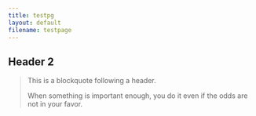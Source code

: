```yaml
---
title: testpg
layout: default
filename: testpage
---
```


## Header 2

> This is a blockquote following a header.
>
> When something is important enough, you do it even if the odds are not in your favor.
